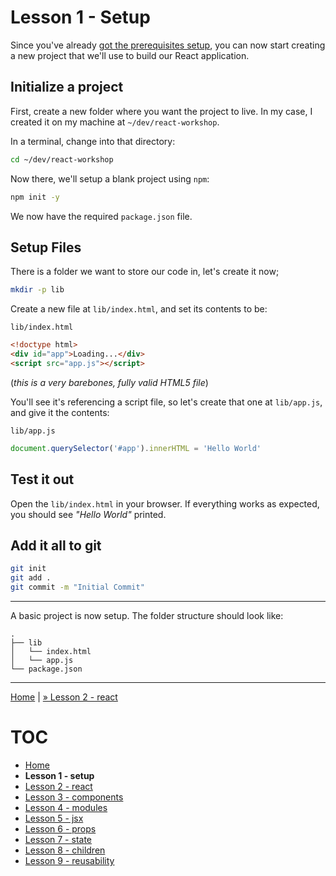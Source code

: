# Lesson 1 - Setup

Since you've already [got the prerequisites setup](README.md#prerequisites), you
can now start creating a new project that we'll use to build our React
application.

## Initialize a project

First, create a new folder where you want the project to live. In my case, I
created it on my machine at `~/dev/react-workshop`.

In a terminal, change into that directory:

```bash
cd ~/dev/react-workshop
```

Now there, we'll setup a blank project using `npm`:

```bash
npm init -y
```

We now have the required `package.json` file.

## Setup Files

There is a folder we want to store our code in, let's create it now;

```bash
mkdir -p lib
```

Create a new file at `lib/index.html`, and set its contents to be:

`lib/index.html`
```html
<!doctype html>
<div id="app">Loading...</div>
<script src="app.js"></script>
```

(_this is a very barebones, fully valid HTML5 file_)

You'll see it's referencing a script file, so let's create that one at
`lib/app.js`, and give it the contents:

`lib/app.js`
```javascript
document.querySelector('#app').innerHTML = 'Hello World'
```

## Test it out

Open the `lib/index.html` in your browser. If everything works as expected, you
should see _"Hello World"_ printed.

## Add it all to git

```bash
git init
git add .
git commit -m "Initial Commit"
```

---

A basic project is now setup. The folder structure should look like:

```
.
├── lib
│   └── index.html
│   └── app.js
└── package.json
```

---

[Home](README.md) | [» Lesson 2 - react](lesson_2.md)

# TOC

* [Home](README.md)
* **Lesson 1 - setup**
* [Lesson 2 - react](lesson_2.md)
* [Lesson 3 - components](lesson_3.md)
* [Lesson 4 - modules](lesson_4.md)
* [Lesson 5 - jsx](lesson_5.md)
* [Lesson 6 - props](lesson_6.md)
* [Lesson 7 - state](lesson_7.md)
* [Lesson 8 - children](lesson_8.md)
* [Lesson 9 - reusability](lesson_9.md)
